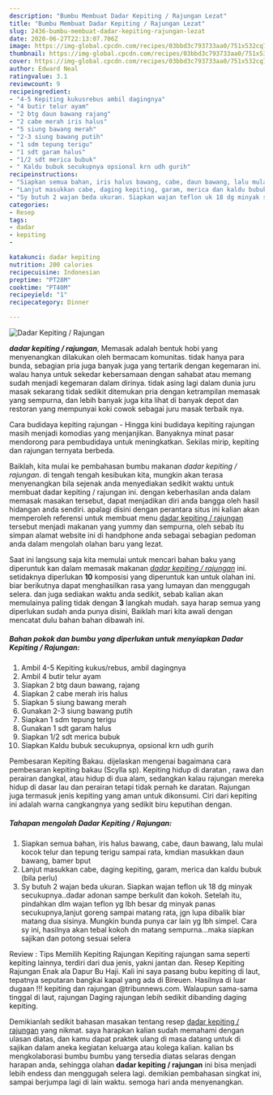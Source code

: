 ```yaml
---
description: "Bumbu Membuat Dadar Kepiting / Rajungan Lezat"
title: "Bumbu Membuat Dadar Kepiting / Rajungan Lezat"
slug: 2436-bumbu-membuat-dadar-kepiting-rajungan-lezat
date: 2020-06-27T22:13:07.706Z
image: https://img-global.cpcdn.com/recipes/03bbd3c793733aa0/751x532cq70/dadar-kepiting-rajungan-foto-resep-utama.jpg
thumbnail: https://img-global.cpcdn.com/recipes/03bbd3c793733aa0/751x532cq70/dadar-kepiting-rajungan-foto-resep-utama.jpg
cover: https://img-global.cpcdn.com/recipes/03bbd3c793733aa0/751x532cq70/dadar-kepiting-rajungan-foto-resep-utama.jpg
author: Edward Neal
ratingvalue: 3.1
reviewcount: 9
recipeingredient:
- "4-5 Kepiting kukusrebus ambil dagingnya"
- "4 butir telur ayam"
- "2 btg daun bawang rajang"
- "2 cabe merah iris halus"
- "5 siung bawang merah"
- "2-3 siung bawang putih"
- "1 sdm tepung terigu"
- "1 sdt garam halus"
- "1/2 sdt merica bubuk"
- " Kaldu bubuk secukupnya opsional krn udh gurih"
recipeinstructions:
- "Siapkan semua bahan, iris halus bawang, cabe, daun bawang, lalu mulai kocok telur dan tepung terigu sampai rata, kmdian masukkan daun bawang, bamer bput"
- "Lanjut masukkan cabe, daging kepiting, garam, merica dan kaldu bubuk (bila perlu)"
- "Sy butuh 2 wajan beda ukuran. Siapkan wajan teflon uk 18 dg minyak secukupnya..dadar adonan sampe berkulit dan kokoh. Setelah itu, pindahkan dlm wajan teflon yg lbh besar dg minyak panas secukupnya,lanjut goreng sampai matang rata, jgn lupa dibalik biar matang dua sisinya. Mungkin bunda punya car lain yg lbh simpel. Cara sy ini, hasilnya akan tebal kokoh dn matang sempurna...maka siapkan sajikan dan potong sesuai selera"
categories:
- Resep
tags:
- dadar
- kepiting
- 

katakunci: dadar kepiting  
nutrition: 200 calories
recipecuisine: Indonesian
preptime: "PT28M"
cooktime: "PT40M"
recipeyield: "1"
recipecategory: Dinner

---
```



![Dadar Kepiting / Rajungan](https://img-global.cpcdn.com/recipes/03bbd3c793733aa0/751x532cq70/dadar-kepiting-rajungan-foto-resep-utama.jpg)

<b><i>dadar kepiting / rajungan</i></b>, Memasak adalah bentuk hobi yang menyenangkan dilakukan oleh bermacam komunitas. tidak hanya para bunda, sebagian pria juga banyak juga yang tertarik dengan kegemaran ini. walau hanya untuk sekedar kebersamaan dengan sahabat atau memang sudah menjadi kegemaran dalam dirinya. tidak asing lagi dalam dunia juru masak sekarang tidak sedikit ditemukan pria dengan ketrampilan memasak yang sempurna, dan lebih banyak juga kita lihat di banyak depot dan restoran yang mempunyai koki cowok sebagai juru masak terbaik nya.

Cara budidaya kepiting rajungan - Hingga kini budidaya kepiting rajungan masih menjadi komodias yang menjanjikan. Banyaknya minat pasar mendorong para pembudidaya untuk meningkatkan. Sekilas mirip, kepiting dan rajungan ternyata berbeda.

Baiklah, kita mulai ke pembahasan bumbu makanan <i>dadar kepiting / rajungan</i>. di tengah tengah kesibukan kita, mungkin akan terasa menyenangkan bila sejenak anda menyediakan sedikit waktu untuk membuat dadar kepiting / rajungan ini. dengan keberhasilan anda dalam memasak masakan tersebut, dapat menjadikan diri anda bangga oleh hasil hidangan anda sendiri. apalagi disini dengan perantara situs ini kalian akan memperoleh referensi untuk membuat menu <u>dadar kepiting / rajungan</u> tersebut menjadi makanan yang yummy dan sempurna, oleh sebab itu simpan alamat website ini di handphone anda sebagai sebagian pedoman anda dalam mengolah olahan baru yang lezat.


Saat ini langsung saja kita memulai untuk mencari bahan baku yang diperuntuk kan dalam memasak makanan <u><i>dadar kepiting / rajungan</i></u> ini. setidaknya diperlukan <b>10</b> komposisi yang diperuntuk kan untuk olahan ini. biar berikutnya dapat menghasilkan rasa yang lumayan dan menggugah selera. dan juga sediakan waktu anda sedikit, sebab kalian akan memulainya paling tidak dengan <b>3</b> langkah mudah. saya harap semua yang diperlukan sudah anda punya disini, Baiklah mari kita awali dengan mencatat dulu bahan bahan dibawah ini.

<!--inarticleads1-->

##### Bahan pokok dan bumbu yang diperlukan untuk menyiapkan Dadar Kepiting / Rajungan:

1. Ambil 4-5 Kepiting kukus/rebus, ambil dagingnya
1. Ambil 4 butir telur ayam
1. Siapkan 2 btg daun bawang, rajang
1. Siapkan 2 cabe merah iris halus
1. Siapkan 5 siung bawang merah
1. Gunakan 2-3 siung bawang putih
1. Siapkan 1 sdm tepung terigu
1. Gunakan 1 sdt garam halus
1. Siapkan 1/2 sdt merica bubuk
1. Siapkan  Kaldu bubuk secukupnya, opsional krn udh gurih


Pembesaran Kepiting Bakau. dijelaskan mengenai bagaimana cara pembesaran kepiting bakau (Scylla sp). Kepiting hidup di daratan , rawa dan perairan dangkal, atau hidup di dua alam, sedangkan kalau rajungan mereka hidup di dasar lau dan perairan tetapi tidak pernah ke daratan. Rajungan juga termasuk jenis kepiting yang aman untuk dikonsumi. Ciri dari kepiting ini adalah warna cangkangnya yang sedikit biru keputihan dengan. 

<!--inarticleads2-->

##### Tahapan mengolah Dadar Kepiting / Rajungan:

1. Siapkan semua bahan, iris halus bawang, cabe, daun bawang, lalu mulai kocok telur dan tepung terigu sampai rata, kmdian masukkan daun bawang, bamer bput
1. Lanjut masukkan cabe, daging kepiting, garam, merica dan kaldu bubuk (bila perlu)
1. Sy butuh 2 wajan beda ukuran. Siapkan wajan teflon uk 18 dg minyak secukupnya..dadar adonan sampe berkulit dan kokoh. Setelah itu, pindahkan dlm wajan teflon yg lbh besar dg minyak panas secukupnya,lanjut goreng sampai matang rata, jgn lupa dibalik biar matang dua sisinya. Mungkin bunda punya car lain yg lbh simpel. Cara sy ini, hasilnya akan tebal kokoh dn matang sempurna...maka siapkan sajikan dan potong sesuai selera


Review : Tips Memilih Kepiting Rajungan Kepiting rajungan sama seperti kepiting lainnya, terdiri dari dua jenis, yakni jantan dan. Resep Kepiting Rajungan Enak ala Dapur Bu Haji. Kali ini saya pasang bubu kepiting di laut, tepatnya seputaran bangkai kapal yang ada di Bireuen. Hasilnya di luar dugaan !!! kepiting dan rajungan @tribunnews.com. Walaupun sama-sama tinggal di laut, rajungan Daging rajungan lebih sedikit dibanding daging kepiting. 

Demikianlah sedikit bahasan masakan tentang resep <u>dadar kepiting / rajungan</u> yang nikmat. saya harapkan kalian sudah memahami dengan ulasan diatas, dan kamu dapat praktek ulang di masa datang untuk di sajikan dalam aneka kegiatan keluarga atau kolega kalian. kalian bs mengkolaborasi bumbu bumbu yang tersedia diatas selaras dengan harapan anda, sehingga olahan <b>dadar kepiting / rajungan</b> ini bisa menjadi lebih endess dan menggugah selera lagi. demikian pembahasan singkat ini, sampai berjumpa lagi di lain waktu. semoga hari anda menyenangkan.
